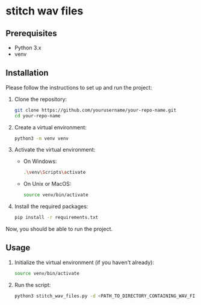 # stitch wav files

## Prerequisites

- Python 3.x
- venv

## Installation

Please follow the instructions to set up and run the project:

1. Clone the repository:
    ```bash
    git clone https://github.com/yourusername/your-repo-name.git
    cd your-repo-name
    ```

2. Create a virtual environment:
    ```bash
    python3 -m venv venv
    ```

3. Activate the virtual environment:
    - On Windows:
        ```bash
        .\venv\Scripts\activate
        ```
    - On Unix or MacOS:
        ```bash
        source venv/bin/activate
        ```

4. Install the required packages:
    ```bash
    pip install -r requirements.txt
    ```

Now, you should be able to run the project.

## Usage

1. Initialize the virtual environment (if you haven't already):
    ```bash
    source venv/bin/activate
    ```

2. Run the script:
    ```bash
    python3 stitch_wav_files.py -d <PATH_TO_DIRECTORY_CONTAINING_WAV_FILES>
    ```
